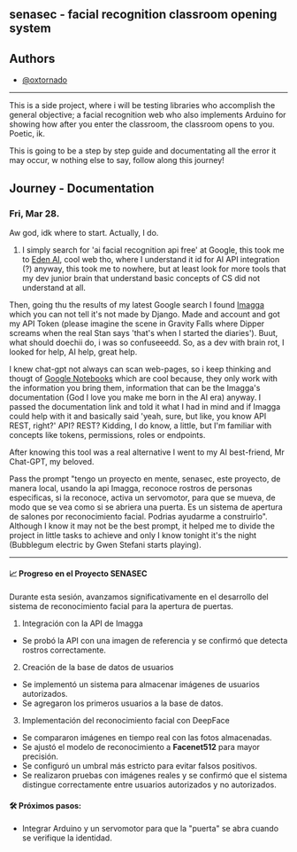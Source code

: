 ## senasec - facial recognition  classroom opening system 
## Authors

- [@oxtornado](https://www.github.com/oxtornado)


---
This is a side project, where i will be testing libraries who accomplish the general objective; a facial recognition web who also implements Arduino for showing how after you enter the classroom, the classroom opens to you. Poetic, ik.

This is going to be a step by step guide and documentating all the error it may occur, w nothing else to say, follow along this journey!


## Journey - Documentation

### Fri, Mar 28.
Aw god, idk where to start. Actually, I do.
1. I simply search for 'ai facial recognition api free' at Google, this took me to [Eden AI](https://www.edenai.co/), cool web tho, where I understand it id for AI API integration (?) anyway, this took me to nowhere, but at least look for more tools that my dev junior brain that understand basic concepts of CS did not understand at all. 

Then, going thu the results of my latest Google search I found [Imagga](https://imagga.com/) which you can not tell it's not made by Django. Made and account and got my API Token (please imagine the scene in Gravity Falls where Dipper screams when the real Stan says 'that's when I started the diaries'). Buut, what should doechii do, i was so confuseeedd. So, as a dev with brain rot, I looked for help, AI help, great help. 

I knew chat-gpt not always can scan web-pages, so i keep thinking and thougt of [Google Notebooks](https://notebooklm.google/) which are cool because, they only work with the information you bring them, information that can be the Imagga's documentation (God I love you make me born in the AI era) anyway. I passed the documentation link and told it what I had in mind and if Imagga could help with it and basically said 'yeah, sure, but like, you know API REST, right?' API? REST? Kidding, I do know, a little, but I'm familiar with concepts like tokens, permissions, roles or endpoints.

After knowing this tool was a real alternative I went to my AI best-friend, Mr Chat-GPT, my beloved.

Pass the prompt "tengo un proyecto en mente, senasec, este proyecto, de manera local, usando la api Imagga, reconoce rostros de personas especificas, si la reconoce, activa un servomotor, para que se mueva, de modo que se vea como si se abriera una puerta. Es un sistema de apertura de salones por reconocimiento facial. Podrias ayudarme a construirlo". Although I know it may not be the best prompt, it helped me to divide the project in little tasks to achieve and only I know tonight it's the night (Bubblegum electric by Gwen Stefani starts playing).

---

#### 📈 Progreso en el Proyecto SENASEC

Durante esta sesión, avanzamos significativamente en el desarrollo del sistema de reconocimiento facial para la apertura de puertas.

  1. Integración con la API de Imagga
  - Se probó la API con una imagen de referencia y se confirmó que detecta rostros correctamente.

  2. Creación de la base de datos de usuarios
  - Se implementó un sistema para almacenar imágenes de usuarios autorizados.
  - Se agregaron los primeros usuarios a la base de datos.


  3. Implementación del reconocimiento facial con DeepFace
  - Se compararon imágenes en tiempo real con las fotos almacenadas.
  - Se ajustó el modelo de reconocimiento a **Facenet512** para mayor precisión.
  - Se configuró un umbral más estricto para evitar falsos positivos.
  - Se realizaron pruebas con imágenes reales y se confirmó que el sistema distingue correctamente entre usuarios autorizados y no autorizados.

#### 🛠 Próximos pasos:
- Integrar Arduino y un servomotor para que la "puerta" se abra cuando se verifique la identidad.